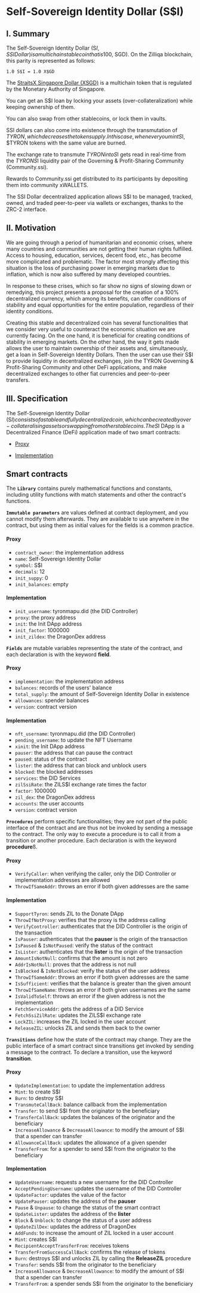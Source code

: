 # Self-Sovereign Identity Dollar (S$I)

## I. Summary

The Self-Sovereign Identity Dollar (S$I, SSI Dollar) is a multichain stablecoin that is 100% decentralised and compatible with fungible token standards such as ZRC2. It is equivalent to one Singapore dollar (S$, SGD). On the Zilliqa blockchain, this parity is represented as follows:

```
1.0 S$I = 1.0 X$GD
```

The [StraitsX Singapore Dollar (XSGD)](https://www.straitsx.com/xsgd) is a multichain token that is regulated by the Monetary Authority of Singapore.

You can get an S$I loan by locking your assets (over-collateralization) while keeping ownership of them.

You can also swap from other stablecoins, or lock them in vaults.

SSI dollars can also come into existence through the transmutation of $TYRON, which decreases the token supply. In this case, whenever you mint S$I, $TYRON tokens with the same value are burned.

The exchange rate to transmute $TYRON into S$I gets read in real-time from the $TYRON S$I liquidity pair of the Governing & Profit-Sharing Community (Community.ssi).

Rewards to Community.ssi get distributed to its participants by depositing them into community xWALLETS.
 
The SSI Dollar decentralized application allows S$I to be managed, tracked, owned, and traded peer-to-peer via wallets or exchanges, thanks to the ZRC-2 interface.

## II. Motivation

We are going through a period of humanitarian and economic crises, where many countries and communities are not getting their human rights fulfilled. Access to housing, education, services, decent food, etc., has become more complicated and problematic. The factor most strongly affecting this situation is the loss of purchasing power in emerging markets due to inflation, which is now also suffered by many developed countries.

In response to these crises, which so far show no signs of slowing down or remedying, this project presents a proposal for the creation of a 100% decentralized currency, which among its benefits, can offer conditions of stability and equal opportunities for the entire population, regardless of their identity conditions.

Creating this stable and decentralized coin has several functionalities that we consider very useful to counteract the economic situation we are currently facing. On the one hand, it is beneficial for creating conditions of stability in emerging markets. On the other hand, the way it gets made allows the user to maintain ownership of their assets and, simultaneously, get a loan in Self-Sovereign Identity Dollars. Then the user can use their S$I to provide liquidity in decentralized exchanges, join the TYRON Governing & Profit-Sharing Community and other DeFi applications, and make decentralized exchanges to other fiat currencies and peer-to-peer transfers.

## III. Specification

The Self-Sovereign Identity Dollar (S$I) consists of a stable and fully decentralized coin, which can be created by over-collateralising assets or swapping from other stablecoins. The S$I DApp is a Decentralized Finance (DeFi) application made of two smart contracts:

- [Proxy](./ssiDollar.scilla)

- [Implementation](./ssiDollarImpl.scilla)

## Smart contracts

The **```Library```** contains purely mathematical functions and constants, including utility functions with match statements and other the contract's functions. 

**```Immutable parameters```** are values defined at contract deployment, and you cannot modify them afterwards. They are available to use anywhere in the contract, but using them as initial values for the fields is a common practice.

#### Proxy

- ```contract_owner```: the implementation address
- ```name```: Self-Sovereign Identity Dollar
- ```symbol```: S$I
- ```decimals```: 12
- ```init_suppy```: 0
- ```init_balances```: empty

#### Implementation

- ```init_username```: tyronmapu.did (the DID Controller)
- ```proxy```: the proxy address
- ```init```: the Init DApp address
- ```init_factor```: 1000000
- ```init_zildex```: the DragonDex address

**```Fields```** are mutable variables representing the state of the contract, and each declaration is with the keyword **field**.

#### Proxy

- ```implementation```: the implementation address
- ```balances```: records of the users' balance
- ```total_supply```: the amount of Self-Sovereign Identity Dollar in existence
- ```allowances```: spender balances
- ```version```: contract version

#### Implementation

- ```nft_username```: tyronmapu.did (the DID Controller)
- ```pending_username```: to update the NFT Username
- ```xinit```: the Init DApp address
- ```pauser```: the address that can pause the contract
- ```paused```: status of the contract
- ```lister```: the address that can block and unblock users
- ```blocked```: the blocked addresses
- ```services```: the DID Services
- ```zilSsiRate```: the ZILS$I exchange rate times the factor
- ```factor```: 1000000
- ```zil_dex```: the DragonDex address
- ```accounts```: the user accounts
- ```version```: contract version

**```Procedures```** perform specific functionalities; they are not part of the public interface of the contract and are thus not be invoked by sending a message to the contract. The only way to execute a procedure is to call it from a transition or another procedure. Each declaration is with the keyword **procedure**ß.

#### Proxy

- ```VerifyCaller```: when verifying the caller, only the DID Controller or implementation addresses are allowed
- ```ThrowIfSameAddr```: throws an error if both given addresses are the same

#### Implementation

- ```SupportTyron```: sends ZIL to the Donate DApp
- ```ThrowIfNotProxy```: verifies that the proxy is the address calling
- ```VerifyController```: authenticates that the DID Controller is the origin of the transaction
- ```IsPauser```: authenticates that the **pauser** is the origin of the transaction
- ```IsPaused``` & ```IsNotPaused```: verify the status of the contract
- ```IsLister```: authenticates that the **lister** is the origin of the transaction
- ```AmountIsNotNull```: confirms that the amount is not zero
- ```AddrIsNotNull```: proves that the address is not null
- ```IsBlocked``` & ```IsNotBlocked```: verify the status of the user address
- ```ThrowIfSameAddr```: throws an error if both given addresses are the same
- ```IsSufficient```: verifies that the balance is greater than the given amount
- ```ThrowIfSameName```: throws an error if both given usernames are the same
- ```IsValidToSelf```: throws an error if the given address is not the implementation
- ```FetchServiceAddr```: gets the address of a DID Service
- ```FetchSsiZilRate```: updates the ZILS$I exchange rate
- ```LockZIL```: increases the ZIL locked in the user account
- ```ReleaseZIL```:  unlocks ZIL and sends them back to the owner

**```Transitions```** define how the state of the contract may change. They are the public interface of a smart contract since transitions get invoked by sending a message to the contract. To declare a transition, use the keyword **transition**.

#### Proxy

- ```UpdateImplementation```: to update the implementation address
- ```Mint```: to create S$I
- ```Burn```: to destroy S$I
- ```TransmuteCallBack```: balance callback from the implementation
- ```Transfer```: to send S$I from the originator to the beneficiary
- ```TransferCallBack```: updates the balances of the originator and the beneficiary
- ```IncreaseAllowance``` & ```DecreaseAllowance```: to modify the amount of S$I that a spender can transfer
- ```AllowanceCallBack```: updates the allowance of a given spender
- ```TransferFrom```: for a spender to send S$I from the originator to the beneficiary

#### Implementation

- ```UpdateUsername```: requests a new username for the DID Controller
- ```AcceptPendingUsername```: updates the username of the DID Controller
- ```UpdateFactor```: updates the value of the factor
- ```UpdatePauser```: updates the address of the **pauser**
- ```Pause``` & ```Unpause```: to change the status of the smart contract
- ```UpdateLister```: updates the address of the **lister**
- ```Block``` & ```Unblock```: to change the status of a user address
- ```UpdateZilDex```: updates the address of DragonDex
- ```AddFunds```: to increase the amount of ZIL locked in a user account
- ```Mint```: creates S$I
- ```RecipientAcceptTransferFrom```: receives tokens
- ```TransferFromSuccessCallBack```: confirms the release of tokens
- ```Burn```: destroys S$I and unlocks ZIL by calling the **ReleaseZIL** procedure
- ```Transfer```: sends S$I from the originator to the beneficiary
- ```IncreaseAllowance``` & ```DecreaseAllowance```: to modify the amount of S$I that a spender can transfer
- ```TransferFrom```: a spender sends S$I from the originator to the beneficiary